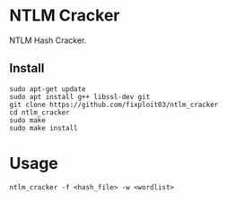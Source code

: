 # NTLM Cracker

NTLM Hash Cracker.

## Install

```
sudo apt-get update
sudo apt install g++ libssl-dev git
git clone https://github.com/fixploit03/ntlm_cracker
cd ntlm_cracker
sudo make
sudo make install
```

# Usage

```
ntlm_cracker -f <hash_file> -w <wordlist>
```



